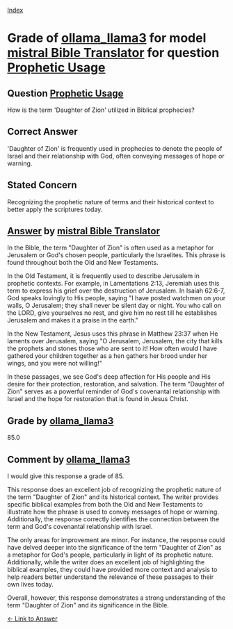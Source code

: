 
[Index](../../../../index.md)
# Grade of [ollama_llama3](../../../grading_models/ollama_llama3.md) for model [mistral Bible Translator](../../../answering_models/mistral_Bible_Translator.md) for question [Prophetic Usage](../../../questions/Prophetic_Usage.md)

## Question [Prophetic Usage](../../../questions/Prophetic_Usage.md)
How is the term 'Daughter of Zion' utilized in Biblical prophecies?

## Correct Answer
'Daughter of Zion' is frequently used in prophecies to denote the people of Israel and their relationship with God, often conveying messages of hope or warning.

## Stated Concern
Recognizing the prophetic nature of terms and their historical context to better apply the scriptures today.

## [Answer](../Prophetic_Usage.md) by [mistral Bible Translator](../../../answering_models/mistral_Bible_Translator.md)
 In the Bible, the term "Daughter of Zion" is often used as a metaphor for Jerusalem or God's chosen people, particularly the Israelites. This phrase is found throughout both the Old and New Testaments.

In the Old Testament, it is frequently used to describe Jerusalem in prophetic contexts. For example, in Lamentations 2:13, Jeremiah uses this term to express his grief over the destruction of Jerusalem. In Isaiah 62:6-7, God speaks lovingly to His people, saying "I have posted watchmen on your walls, O Jerusalem; they shall never be silent day or night. You who call on the LORD, give yourselves no rest, and give him no rest till he establishes Jerusalem and makes it a praise in the earth."

In the New Testament, Jesus uses this phrase in Matthew 23:37 when He laments over Jerusalem, saying "O Jerusalem, Jerusalem, the city that kills the prophets and stones those who are sent to it! How often would I have gathered your children together as a hen gathers her brood under her wings, and you were not willing!"

In these passages, we see God's deep affection for His people and His desire for their protection, restoration, and salvation. The term "Daughter of Zion" serves as a powerful reminder of God's covenantal relationship with Israel and the hope for restoration that is found in Jesus Christ.

## Grade by [ollama_llama3](../../../grading_models/ollama_llama3.md)
85.0

## Comment by [ollama_llama3](../../../grading_models/ollama_llama3.md)
I would give this response a grade of 85.

This response does an excellent job of recognizing the prophetic nature of the term "Daughter of Zion" and its historical context. The writer provides specific biblical examples from both the Old and New Testaments to illustrate how the phrase is used to convey messages of hope or warning. Additionally, the response correctly identifies the connection between the term and God's covenantal relationship with Israel.

The only areas for improvement are minor. For instance, the response could have delved deeper into the significance of the term "Daughter of Zion" as a metaphor for God's people, particularly in light of its prophetic nature. Additionally, while the writer does an excellent job of highlighting the biblical examples, they could have provided more context and analysis to help readers better understand the relevance of these passages to their own lives today.

Overall, however, this response demonstrates a strong understanding of the term "Daughter of Zion" and its significance in the Bible.

[&lt;- Link to Answer](../Prophetic_Usage.md)
